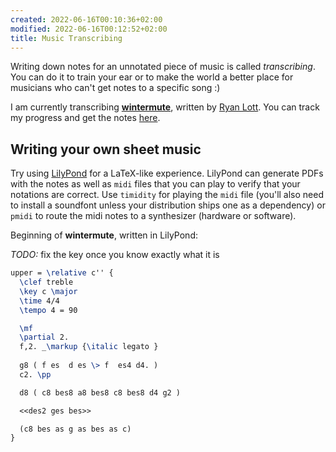 ```yaml
---
created: 2022-06-16T00:10:36+02:00
modified: 2022-06-16T00:12:52+02:00
title: Music Transcribing 
---
```


Writing down notes for an unnotated piece of music is called
*transcribing*. You can do it to train your ear or
to make the world a better place for musicians who can't get
notes to a specific song :)

I am currently transcribing [**wintermute**](https://ryanlott.bandcamp.com/track/wintermute),
written by [Ryan Lott](https://ryan-lott.com/). You can track my progress and get the notes
[here](https://github.com/Wint3rmute/Wintermute).

## Writing your own sheet music

Try using [LilyPond](http://lilypond.org/) for a LaTeX-like experience. LilyPond can
generate PDFs with the notes as well as `midi` files that you can play to verify
that your notations are correct. Use `timidity` for playing the `midi` file (you'll
also need to install a soundfont unless your distribution ships one as a dependency) or 
`pmidi` to route the midi notes to a synthesizer (hardware or software).

Beginning of **wintermute**, written in LilyPond:

*TODO:* fix the key once you know exactly what it is
```latex
upper = \relative c'' {
  \clef treble
  \key c \major
  \time 4/4
  \tempo 4 = 90

  \mf
  \partial 2.
  f,2. _\markup {\italic legato }
 
  g8 ( f es  d es \> f  es4 d4. )
  c2. \pp

  d8 ( c8 bes8 a8 bes8 c8 bes8 d4 g2 )

  <<des2 ges bes>>

  (c8 bes as g as bes as c)
}
```

